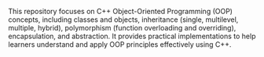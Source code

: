 This repository focuses on C++ Object-Oriented Programming (OOP) concepts, including classes and objects, inheritance (single, multilevel, multiple, hybrid), polymorphism (function overloading and overriding), encapsulation, and abstraction. It provides practical implementations to help learners understand and apply OOP principles effectively using C++.
